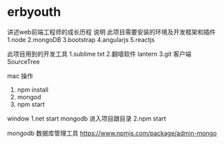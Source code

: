 # erbyouth
讲述web前端工程师的成长历程
说明
  此项目需要安装的环境及开发框架和插件
  1.node
  2.mongoDB
  3.bootstrap
  4.angularjs
  5.reactjs

  此项目用到的开发工具
  1.sublime txt
  2.翻墙软件 lantern
  3.git 客户端 SourceTree


  mac 操作
  1. npm install
  2. mongod
  2. npm start


  window 
  1.net start mongodb
  进入项目跟目录
  2.npm start

  mongodb 数据库管理工具
  https://www.npmjs.com/package/admin-mongo